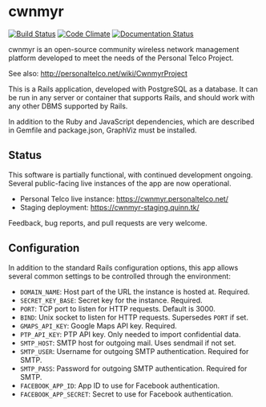 cwnmyr
======

[![Build Status](https://jenkins.quinn.tk/job/cwnmyr/badge/icon)](https://jenkins.quinn.tk/job/cwnmyr/)
[![Code Climate](https://codeclimate.com/github/keeganquinn/cwnmyr/badges/gpa.svg)](https://codeclimate.com/github/keeganquinn/cwnmyr)
[![Documentation Status](http://inch-ci.org/github/keeganquinn/cwnmyr.svg?branch=master)](http://inch-ci.org/github/keeganquinn/cwnmyr)

cwnmyr is an open-source community wireless network management platform
developed to meet the needs of the Personal Telco Project.

See also: http://personaltelco.net/wiki/CwnmyrProject

This is a Rails application, developed with PostgreSQL as a database. It can
be run in any server or container that supports Rails, and should work with
any other DBMS supported by Rails.

In addition to the Ruby and JavaScript dependencies, which are described in
Gemfile and package.json, GraphViz must be installed.


Status
------

This software is partially functional, with continued development ongoing.
Several public-facing live instances of the app are now operational.

 * Personal Telco live instance: https://cwnmyr.personaltelco.net/
 * Staging deployment: https://cwnmyr-staging.quinn.tk/

Feedback, bug reports, and pull requests are very welcome.


Configuration
-------------

In addition to the standard Rails configuration options, this app allows
several common settings to be controlled through the environment:

 * `DOMAIN_NAME`: Host part of the URL the instance is hosted at. Required.
 * `SECRET_KEY_BASE`: Secret key for the instance. Required.
 * `PORT`: TCP port to listen for HTTP requests. Default is 3000.
 * `BIND`: Unix socket to listen for HTTP requests. Supersedes `PORT` if set.
 * `GMAPS_API_KEY`: Google Maps API key. Required.
 * `PTP_API_KEY`: PTP API key. Only needed to import confidential data.
 * `SMTP_HOST`: SMTP host for outgoing mail. Uses sendmail if not set.
 * `SMTP_USER`: Username for outgoing SMTP authentication. Required for SMTP.
 * `SMTP_PASS`: Password for outgoing SMTP authentication. Required for SMTP.
 * `FACEBOOK_APP_ID`: App ID to use for Facebook authentication.
 * `FACEBOOK_APP_SECRET`: Secret to use for Facebook authentication.

